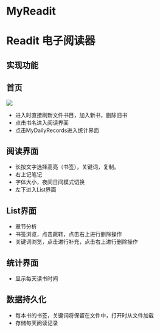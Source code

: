 # MyReadit
# Readit 电子阅读器
## 实现功能
## 首页
![](myReadit/pictures/Enter.png)
* 进入时直接刷新文件书目，加入新书，删除旧书
* 点击书名进入阅读界面
* 点击MyDailyRecords进入统计界面

## 阅读界面
* 长按文字选择高亮（书签），关键词，复制。
* 右上记笔记
* 字体大小，夜间日间模式切换
* 左下进入List界面

## List界面
* 章节分析
* 书签浏览，点击跳转，点击右上进行删除操作
* 关键词浏览，点击进行补充，点击右上进行删除操作

## 统计界面
* 显示每天读书时间

## 数据持久化
* 每本书的书签，关键词将保留在文件中，打开时从文件加载
* 存储每天阅读记录

